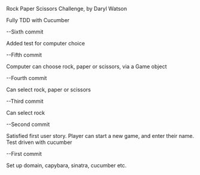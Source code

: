 Rock Paper Scissors Challenge, by Daryl Watson

Fully TDD with Cucumber

--Sixth commit

Added test for computer choice

--Fifth commit

Computer can choose rock, paper or scissors, via a Game object

--Fourth commit

Can select rock, paper or scissors

--Third commit

Can select rock

--Second commit

Satisfied first user story. Player can start a new game, and enter their name. Test driven with cucumber

--First commit

Set up domain, capybara, sinatra, cucumber etc.